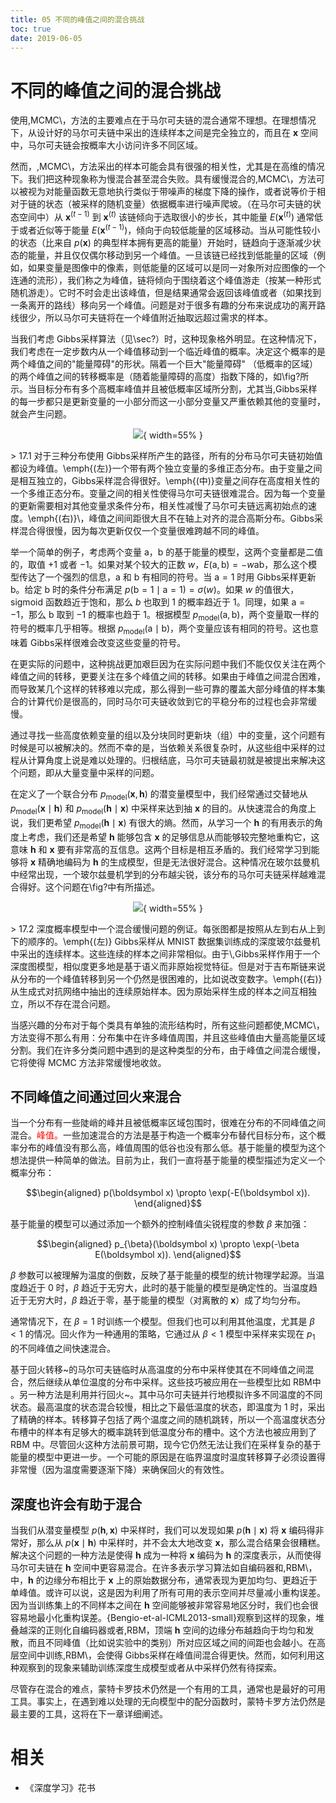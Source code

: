 ```yaml
---
title: 05 不同的峰值之间的混合挑战
toc: true
date: 2019-06-05
---
```


# 不同的峰值之间的混合挑战



使用\,MCMC\，方法的主要难点在于马尔可夫链的混合通常不理想。在理想情况下，从设计好的马尔可夫链中采出的连续样本之间是完全独立的，而且在 $\boldsymbol x$ 空间中，马尔可夫链会按概率大小访问许多不同区域。

然而，\,MCMC\，方法采出的样本可能会具有很强的相关性，尤其是在高维的情况下。我们把这种现象称为慢混合甚至混合失败。具有缓慢混合的\,MCMC\，方法可以被视为对能量函数无意地执行类似于带噪声的梯度下降的操作，或者说等价于相对于链的状态（被采样的随机变量）依据概率进行噪声爬坡。（在马尔可夫链的状态空间中）从 $\boldsymbol x^{(t-1)}$ 到 $\boldsymbol x^{(t)}$ 该链倾向于选取很小的步长，其中能量 $E(\boldsymbol x^{(t)})$ 通常低于或者近似等于能量 $E(\boldsymbol x^{(t-1)})$，倾向于向较低能量的区域移动。当从可能性较小的状态（比来自 $p(\boldsymbol x)$ 的典型样本拥有更高的能量）开始时，链趋向于逐渐减少状态的能量，并且仅仅偶尔移动到另一个峰值。一旦该链已经找到低能量的区域（例如，如果变量是图像中的像素，则低能量的区域可以是同一对象所对应图像的一个连通的流形），我们称之为峰值，链将倾向于围绕着这个峰值游走（按某一种形式随机游走）。它时不时会走出该峰值，但是结果通常会返回该峰值或者（如果找到一条离开的路线）移向另一个峰值。问题是对于很多有趣的分布来说成功的离开路线很少，所以马尔可夫链将在一个峰值附近抽取远超过需求的样本。



当我们考虑 Gibbs采样算法（见\sec?）时，这种现象格外明显。在这种情况下，我们考虑在一定步数内从一个峰值移动到一个临近峰值的概率。决定这个概率的是两个峰值之间的"能量障碍"的形状。隔着一个巨大"能量障碍" （低概率的区域）的两个峰值之间的转移概率是（随着能量障碍的高度）指数下降的，如\fig?所示。当目标分布有多个高概率峰值并且被低概率区域所分割，尤其当\,Gibbs采样的每一步都只是更新变量的一小部分而这一小部分变量又严重依赖其他的变量时，就会产生问题。



<center>

![](http://images.iterate.site/blog/image/20190718/GQkBAiUVnHvx.png?imageslim){ width=55% }

</center>
> 17.1 对于三种分布使用 Gibbs采样所产生的路径，所有的分布马尔可夫链初始值都设为峰值。\emph{(左)}一个带有两个独立变量的多维正态分布。由于变量之间是相互独立的，Gibbs采样混合得很好。\emph{(中)}变量之间存在高度相关性的一个多维正态分布。变量之间的相关性使得马尔可夫链很难混合。因为每一个变量的更新需要相对其他变量求条件分布，相关性减慢了马尔可夫链远离初始点的速度。\emph{(右)}\，峰值之间间距很大且不在轴上对齐的混合高斯分布。Gibbs采样混合得很慢，因为每次更新仅仅一个变量很难跨越不同的峰值。


举一个简单的例子，考虑两个变量 $\mathrm a$，$\mathrm b$ 的基于能量的模型，这两个变量都是二值的，取值 $+1$ 或者 $-1$。如果对某个较大的正数 $w$，$E(\mathrm a,\mathrm b) = - w \mathrm a \mathrm b$，那么这个模型传达了一个强烈的信息，$\mathrm a$ 和 $\mathrm b$ 有相同的符号。当 $\mathrm a=1$ 时用 Gibbs采样更新 $\mathrm b$。给定 $\mathrm b$ 时的条件分布满足 $p(\mathrm b=1\mid \mathrm a=1) = \sigma(w)$。如果 $w$ 的值很大，sigmoid 函数趋近于饱和，那么 $b$ 也取到 $1$ 的概率趋近于 $1$。同理，如果 $\mathrm a=-1$，那么 $\mathrm b$ 取到 $-1$ 的概率也趋于 $1$。根据模型 $p_{\text{model}}(\mathrm a,\mathrm b)$，两个变量取一样的符号的概率几乎相等。根据 $p_{\text{model}}(\mathrm a\mid \mathrm b)$，两个变量应该有相同的符号。这也意味着 Gibbs采样很难会改变这些变量的符号。

在更实际的问题中，这种挑战更加艰巨因为在实际问题中我们不能仅仅关注在两个峰值之间的转移，更要关注在多个峰值之间的转移。如果由于峰值之间混合困难，而导致某几个这样的转移难以完成，那么得到一些可靠的覆盖大部分峰值的样本集合的计算代价是很高的，同时马尔可夫链收敛到它的平稳分布的过程也会非常缓慢。

通过寻找一些高度依赖变量的组以及分块同时更新块（组）中的变量，这个问题有时候是可以被解决的。然而不幸的是，当依赖关系很复杂时，从这些组中采样的过程从计算角度上说是难以处理的。归根结底，马尔可夫链最初就是被提出来解决这个问题，即从大量变量中采样的问题。


在定义了一个联合分布 $p_{\text{model}}(\boldsymbol x,\boldsymbol h)$ 的潜变量模型中，我们经常通过交替地从 $p_{\text{model}}(\boldsymbol x\mid \boldsymbol h)$ 和 $p_{\text{model}}(\boldsymbol h\mid \boldsymbol x)$ 中采样来达到抽 $\boldsymbol x$ 的目的。从快速混合的角度上说，我们更希望 $p_{\text{model}}(\boldsymbol h\mid \boldsymbol x)$ 有很大的熵。然而，从学习一个 $\boldsymbol h$ 的有用表示的角度上考虑，我们还是希望 $\boldsymbol h$ 能够包含 $\boldsymbol x$ 的足够信息从而能够较完整地重构它，这意味 $\boldsymbol h$ 和 $\boldsymbol x$ 要有非常高的互信息。这两个目标是相互矛盾的。我们经常学习到能够将 $\boldsymbol x$ 精确地编码为 $\boldsymbol h$ 的生成模型，但是无法很好混合。这种情况在玻尔兹曼机中经常出现，一个玻尔兹曼机学到的分布越尖锐，该分布的马尔可夫链采样越难混合得好。这个问题在\fig?中有所描述。


<center>

![](http://images.iterate.site/blog/image/20190718/bLRogPuMNPgm.png?imageslim){ width=55% }

</center>
> 17.2 深度概率模型中一个混合缓慢问题的例证。每张图都是按照从左到右从上到下的顺序的。\emph{(左)} Gibbs采样从 MNIST 数据集训练成的深度玻尔兹曼机中采出的连续样本。这些连续的样本之间非常相似。由于\,Gibbs采样作用于一个深度图模型，相似度更多地是基于语义而非原始视觉特征。但是对于吉布斯链来说从分布的一个峰值转移到另一个仍然是很困难的，比如说改变数字。\emph{(右)}从生成式对抗网络中抽出的连续原始样本。因为原始采样生成的样本之间互相独立，所以不存在混合问题。


当感兴趣的分布对于每个类具有单独的流形结构时，所有这些问题都使\,MCMC\，方法变得不那么有用：分布集中在许多峰值周围，并且这些峰值由大量高能量区域分割。我们在许多分类问题中遇到的是这种类型的分布，由于峰值之间混合缓慢，它将使得 MCMC 方法非常缓慢地收敛。




## 不同峰值之间通过回火来混合


当一个分布有一些陡峭的峰并且被低概率区域包围时，很难在分布的不同峰值之间混合。<span style="color:red;">峰值。</span>一些加速混合的方法是基于构造一个概率分布替代目标分布，这个概率分布的峰值没有那么高，峰值周围的低谷也没有那么低。基于能量的模型为这个想法提供一种简单的做法。目前为止，我们一直将基于能量的模型描述为定义一个概率分布：


$$\begin{aligned}
p(\boldsymbol x) \propto \exp(-E(\boldsymbol x)).
\end{aligned}$$


基于能量的模型可以通过添加一个额外的控制峰值尖锐程度的参数 $\beta$ 来加强：


$$\begin{aligned}
p_{\beta}(\boldsymbol x) \propto \exp(-\beta E(\boldsymbol x)).
\end{aligned}$$


$\beta$ 参数可以被理解为温度的倒数，反映了基于能量的模型的统计物理学起源。当温度趋近于 0 时，$\beta$ 趋近于无穷大，此时的基于能量的模型是确定性的。当温度趋近于无穷大时，$\beta$ 趋近于零，基于能量的模型（对离散的 $\boldsymbol x$）成了均匀分布。


通常情况下，在 $\beta = 1$ 时训练一个模型。但我们也可以利用其他温度，尤其是 $\beta < 1$ 的情况。回火作为一种通用的策略，它通过从 $\beta<1$ 模型中采样来实现在 $p_1$ 的不同峰值之间快速混合。


基于回火转移~的马尔可夫链临时从高温度的分布中采样使其在不同峰值之间混合，然后继续从单位温度的分布中采样。这些技巧被应用在一些模型比如 RBM中 。另一种方法是利用并行回火~。其中马尔可夫链并行地模拟许多不同温度的不同状态。最高温度的状态混合较慢，相比之下最低温度的状态，即温度为 $1$ 时，采出了精确的样本。转移算子包括了两个温度之间的随机跳转，所以一个高温度状态分布槽中的样本有足够大的概率跳转到低温度分布的槽中。这个方法也被应用到了 RBM 中。尽管回火这种方法前景可期，现今它仍然无法让我们在采样复杂的基于能量的模型中更进一步。一个可能的原因是在临界温度时温度转移算子必须设置得非常慢（因为温度需要逐渐下降）来确保回火的有效性。





## 深度也许会有助于混合


当我们从潜变量模型 $p(\boldsymbol h,\boldsymbol x)$ 中采样时，我们可以发现如果 $p(\boldsymbol h\mid \boldsymbol x)$ 将 $\boldsymbol x$ 编码得非常好，那么从 $p(\boldsymbol x \mid \boldsymbol h)$ 中采样时，并不会太大地改变 $\boldsymbol x$，那么混合结果会很糟糕。解决这个问题的一种方法是使得 $\boldsymbol h$ 成为一种将 $\boldsymbol x$ 编码为 $\boldsymbol h$ 的深度表示，从而使得马尔可夫链在 $\boldsymbol h$ 空间中更容易混合。在许多表示学习算法如自编码器和\,RBM\，中，$\boldsymbol h$ 的边缘分布相比于 $\boldsymbol x$ 上的原始数据分布，通常表现为更加均匀、更趋近于单峰值。或许可以说，这是因为利用了所有可用的表示空间并尽量减小重构误差。因为当训练集上的不同样本之间在 $\boldsymbol h$ 空间能够被非常容易地区分时，我们也会很容易地最小化重构误差。{Bengio-et-al-ICML2013-small}观察到这样的现象，堆叠越深的正则化自编码器或者\,RBM，顶端 $\boldsymbol h$ 空间的边缘分布越趋向于均匀和发散，而且不同峰值（比如说实验中的类别）所对应区域之间的间距也会越小。在高层空间中训练\,RBM\，会使得 Gibbs采样在峰值间混合得更快。然而，如何利用这种观察到的现象来辅助训练深度生成模型或者从中采样仍然有待探索。


尽管存在混合的难点，蒙特卡罗技术仍然是一个有用的工具，通常也是最好的可用工具。事实上，在遇到难以处理的无向模型中的配分函数时，蒙特卡罗方法仍然是最主要的工具，这将在下一章详细阐述。





# 相关

- 《深度学习》花书
